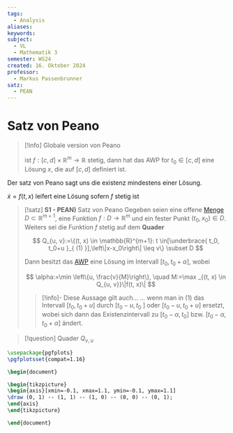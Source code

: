 ```yaml
---
tags:
  - Analysis
aliases: 
keywords: 
subject:
  - VL
  - Mathematik 3
semester: WS24
created: 16. Oktober 2024
professor:
  - Markus Passenbrunner
satz:
  - PEAN
---
```

 

# Satz von Peano

> [!info] Globale version von Peano
> 
> ist $f:[c,d] \times \mathbb{R}^m \to \mathbb{R}$ stetig, dann hat das AWP for $t_{0} \in [c,d]$ eine Lösung $x$, die auf $[c,d]$ definiert ist.

Der satz von Peano sagt uns die existenz mindestens einer Lösung.

$\dot{x}=f(t,x)$ leifert eine Lösung sofern $f$ stetig ist

> [!satz] **S1 - PEAN)** Satz von Peano
> Gegeben seien eine offene [Menge](Mengenlehre.md) $D \subset \mathbb{R}^{m+1}$, eine Funktion $f: D \rightarrow \mathbb{R}^m$ und ein fester Punkt $\left(t_0, x_0\right) \in D$.
> Weiters sei die Funktion $f$ stetig auf dem **Quader**
> 
> $$ Q_{u, v}:=\{(t, x) \in \mathbb{R}^{m+1}: t \in[\underbrace{ t_0, t_0+u }_{ (1) }],\left\|x-x_0\right\| \leq v\} \subset D $$
> 
> Dann besitzt das [AWP]({MOC}%20DGL.md) eine Lösung im Intervall $\left[t_0, t_0+\alpha\right]$, wobei
> 
> $$ \alpha:=\min \left\{u, \frac{v}{M}\right\}, \quad M:=\max _{(t, x) \in Q_{u, v}}\|f(t, x)\| $$
> 
> > [!info]- Diese Aussage gilt auch…
> > … wenn man in $(1)$ das Intervall $\left[t_0, t_0+u\right]$ durch $\left[t_0-u, t_0\right.$ ] oder $\left[t_0-u, t_0+u\right]$ ersetzt, wobei sich dann das Existenzintervall zu $\left[t_0-\alpha, t_0\right]$ bzw. $\left[t_0-\alpha, t_0+\alpha\right]$ ändert.


> [!question] Quader $Q_{v,u}$

```tikz
\usepackage{pgfplots}
\pgfplotsset{compat=1.16}

\begin{document}

\begin{tikzpicture}
\begin{axis}[xmin=-0.1, xmax=1.1, ymin=-0.1, ymax=1.1]
\draw (0, 1) -- (1, 1) -- (1, 0) -- (0, 0) -- (0, 1);
\end{axis}
\end{tikzpicture}

\end{document}
```